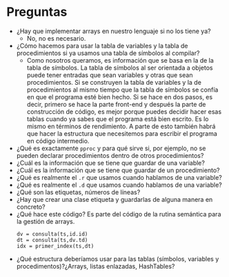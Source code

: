 # Preguntas
- ¿Hay que implementar arrays en nuestro lenguaje si no los tiene ya?
  - No, no es necesario.
- ¿Cómo hacemos para usar la tabla de variables y la tabla de procedimientos si ya usamos una tabla de símbolos al compilar?
  - Como nosotros queramos, es información que se basa en la de la tabla de símbolos. La tabla de símbolos al ser orientada a objetos puede tener entradas que sean variables y otras que sean procedimientos. Si se construyen la tabla de variables y la de procedimientos al mismo tiempo que la tabla de símbolos se confía en que el programa esté bien hecho. Si se hace en dos pasos, es decir, primero se hace la parte front-end y después la parte de construcción de código, es mejor porque puedes decidir hacer esas tablas cuando ya sabes que el programa está bien escrito. Es lo mismo en términos de rendimiento. A parte de esto también habrá que hacer la estructura que necesitemos para escribir el programa en código intermedio.
- ¿Qué es exactamente `pproc` y para qué sirve si, por ejemplo, no se pueden declarar procedimientos dentro de otros procedimientos?
- ¿Cuál es la información que se tiene que guardar de una variable?
- ¿Cuál es la información que se tiene que guardar de un procedimiento?
- ¿Qué es realmente el `.r` que usamos cuando hablamos de una variable?
- ¿Qué es realmente el `.d` que usamos cuando hablamos de una variable?
- ¿Qué son las etiquetas, números de líneas?
- ¿Hay que crear una clase etiqueta y guardarlas de alguna manera en concreto?
- ¿Qué hace este código? Es parte del código de la rutina semántica para la gestión de arrays.
    ```
    dv = consulta(ts,id.id)
    dt = consulta(ts,dv.td)
    idx = primer_index(ts,dt)
    ```
- ¿Qué estructura deberíamos usar para las tablas (símbolos, variables y procedimentos)?¿Arrays, listas enlazadas, HashTables?